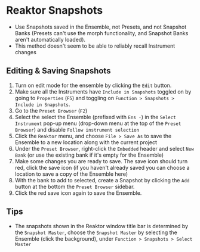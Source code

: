 # Reaktor Snapshots

- Use Snapshots saved in the Ensemble, not Presets, and not Snapshot Banks (Presets can't use the morph functionality, and Snapshot Banks aren't automatically loaded).
- This method doesn't seem to be able to reliably recall Instrument changes

## Editing & Saving Snapshots

1. Turn on edit mode for the ensemble by clicking the `Edit` button.
2. Make sure all the Instruments have `Include in Snapshots` toggled on by going to `Properties` (`F5`) and toggling on `Function > Snapshots > Include in Snapshots`.
3. Go to the `Preset Browser` (`F2`)
4. Select the select the Ensemble (prefixed with `Ens -`) in the `Select Instrument` pop-up menu (drop-down menu at the top of the `Preset Browser`) and disable `Follow instrument selection`
5. Click the `Reaktor` menu, and choose `File > Save As` to save the Ensemble to a new location along with the current project
6. Under the `Preset Browser`, right-click the `Embedded` header and select `New Bank` (or use the existing bank if it's empty for the Ensemble)
7. Make some changes you are ready to save. The save icon should turn red, click the save icon (if you haven't already saved you can choose a location to save a copy of the Ensemble here)
8. With the bank to add to selected, create a Snapshot by clicking the `Add` button at the bottom the `Preset Browser` sidebar.
9. Click the red save icon again to save the Ensemble.

## Tips

- The snapshots shown in the Reaktor window title bar is determined by the `Snapshot Master`, choose the `Snapshot Master` by selecting the Ensemble (click the background), under `Function > Snapshots > Select Master`
